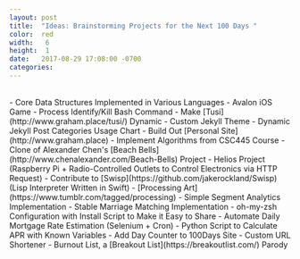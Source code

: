 ```yaml
---
layout: post
title:  "Ideas: Brainstorming Projects for the Next 100 Days "
color:  red
width:   6
height:  1
date:   2017-08-29 17:08:00 -0700
categories:
---
```

<br>
- Core Data Structures Implemented in Various Languages
- Avalon iOS Game
- Process Identify/Kill Bash Command
- Make [Tusi](http://www.graham.place/tusi/) Dynamic
- Custom Jekyll Theme
- Dynamic Jekyll Post Categories Usage Chart
- Build Out [Personal Site](http://www.graham.place)
- Implement Algorithms from CSC445 Course
- Clone of Alexander Chen's [Beach Bells](http://www.chenalexander.com/Beach-Bells) Project
- Helios Project (Raspberry Pi + Radio-Controlled Outlets to Control Electronics via HTTP Request)
- Contribute to [Swisp](https://github.com/jakerockland/Swisp) (Lisp Interpreter Written in Swift)
- [Processing Art](https://www.tumblr.com/tagged/processing)
- Simple Segment Analytics Implementation
- Stable Marriage Matching Implementation
- oh-my-zsh Configuration with Install Script to Make it Easy to Share
- Automate Daily Mortgage Rate Estimation (Selenium + Cron)
- Python Script to Calculate APR with Known Variables
- Add Day Counter to 100Days Site
- Custom URL Shortener
- Burnout List, a [Breakout List](https://breakoutlist.com/) Parody
